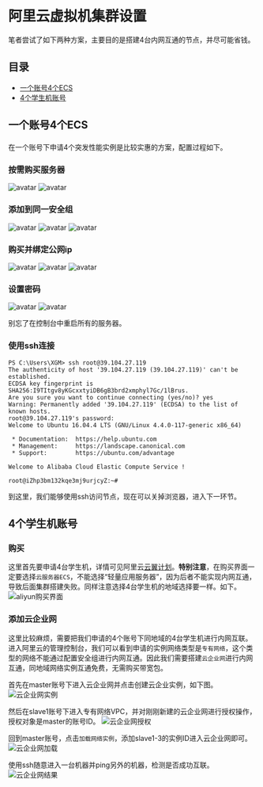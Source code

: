 # 阿里云虚拟机集群设置

笔者尝试了如下两种方案，主要目的是搭建4台内网互通的节点，并尽可能省钱。

## 目录

- [一个账号4个ECS](#1)
- [4个学生机账号](#2)


## <p id=1>一个账号4个ECS

在一个账号下申请4个突发性能实例是比较实惠的方案，配置过程如下。

### 按需购买服务器
![avatar](./imgs/aliyun-1.png)
![avatar](./imgs/aliyun-2.png)

### 添加到同一安全组
![avatar](./imgs/aliyun-3.png)
![avatar](./imgs/aliyun-4.png)
![avatar](./imgs/aliyun-5.png)

### 购买并绑定公网ip
![avatar](./imgs/aliyun-6.png)
![avatar](./imgs/aliyun-7.png)
![avatar](./imgs/aliyun-8.png)


### 设置密码
![avatar](./imgs/aliyun-10.png)
![avatar](./imgs/aliyun-11.png)

别忘了在控制台中重启所有的服务器。

### 使用ssh连接

```
PS C:\Users\XGM> ssh root@39.104.27.119
The authenticity of host '39.104.27.119 (39.104.27.119)' can't be established.
ECDSA key fingerprint is SHA256:I9TItgv8yKGcxxtyiDB6gB3brd2xmphyl7Gc/1lBrus.
Are you sure you want to continue connecting (yes/no)? yes
Warning: Permanently added '39.104.27.119' (ECDSA) to the list of known hosts.
root@39.104.27.119's password:
Welcome to Ubuntu 16.04.4 LTS (GNU/Linux 4.4.0-117-generic x86_64)

 * Documentation:  https://help.ubuntu.com
 * Management:     https://landscape.canonical.com
 * Support:        https://ubuntu.com/advantage

Welcome to Alibaba Cloud Elastic Compute Service !

root@iZhp3bm132kqe3mj9urjcyZ:~#
```

到这里，我们能够使用ssh访问节点，现在可以关掉浏览器，进入下一环节。


## <p id=2>4个学生机账号

### 购买

这里首先要申请4台学生机，详情可见阿里云[云翼计划](https://promotion.aliyun.com/ntms/act/campus2018.html)。**特别注意**，在购买界面一定要选择`云服务器ECS`，不能选择“轻量应用服务器”，因为后者不能实现内网互通，导致后面集群搭建失败。同样注意选择4台学生机的地域选择要一样。如下。
![aliyun购买界面](./imgs/aliyun_4ids_01.png)

### 添加云企业网

这里比较麻烦，需要把我们申请的4个账号下同地域的4台学生机进行内网互联。进入阿里云的管理控制台，我们可以看到申请的实例网络类型是`专有网络`，这个类型的网络不能通过配置安全组进行内网互通。因此我们需要搭建`云企业网`进行内网互通，同地域网络实例互通免费，无需购买带宽包。

首先在master账号下进入云企业网并点击创建云企业实例，如下图。
![云企业网实例](./imgs/aliyun_4ids_02.png)

然后在slave1账号下进入专有网络VPC，并对刚刚新建的云企业网进行授权操作，授权对象是master的账号ID。
![云企业网授权](./imgs/aliyun_4ids_03.png)

回到master账号，点击`加载网络实例`，添加slave1-3的实例ID进入云企业网即可。
![云企业网加载](./imgs/aliyun_4ids_04.png)



使用ssh随意进入一台机器并ping另外的机器，检测是否成功互联。
![云企业网结果](./imgs/aliyun_4ids_05.png)









